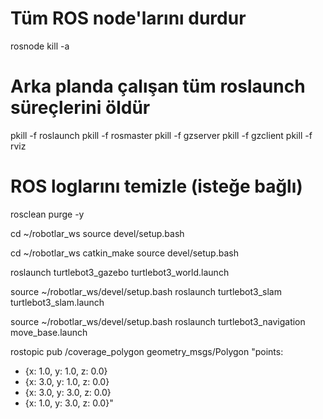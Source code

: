 # Tüm ROS node'larını durdur
rosnode kill -a

# Arka planda çalışan tüm roslaunch süreçlerini öldür
pkill -f roslaunch
pkill -f rosmaster
pkill -f gzserver
pkill -f gzclient
pkill -f rviz

# ROS loglarını temizle (isteğe bağlı)
rosclean purge -y


cd ~/robotlar_ws
source devel/setup.bash


cd ~/robotlar_ws
catkin_make
source devel/setup.bash



roslaunch turtlebot3_gazebo turtlebot3_world.launch



source ~/robotlar_ws/devel/setup.bash
roslaunch turtlebot3_slam turtlebot3_slam.launch




source ~/robotlar_ws/devel/setup.bash
roslaunch turtlebot3_navigation move_base.launch



rostopic pub /coverage_polygon geometry_msgs/Polygon "points:
- {x: 1.0, y: 1.0, z: 0.0}
- {x: 3.0, y: 1.0, z: 0.0}
- {x: 3.0, y: 3.0, z: 0.0}
- {x: 1.0, y: 3.0, z: 0.0}"